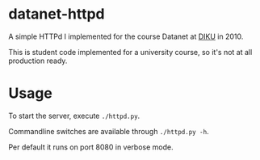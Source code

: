 # datanet-httpd

A simple HTTPd I implemented for the course Datanet at [DIKU](http://www.diku.dk) in 2010.

This is student code implemented for a university course, so it's not at all production ready.

# Usage

To start the server, execute `./httpd.py`.

Commandline switches are available through `./httpd.py -h`.

Per default it runs on port 8080 in verbose mode.
